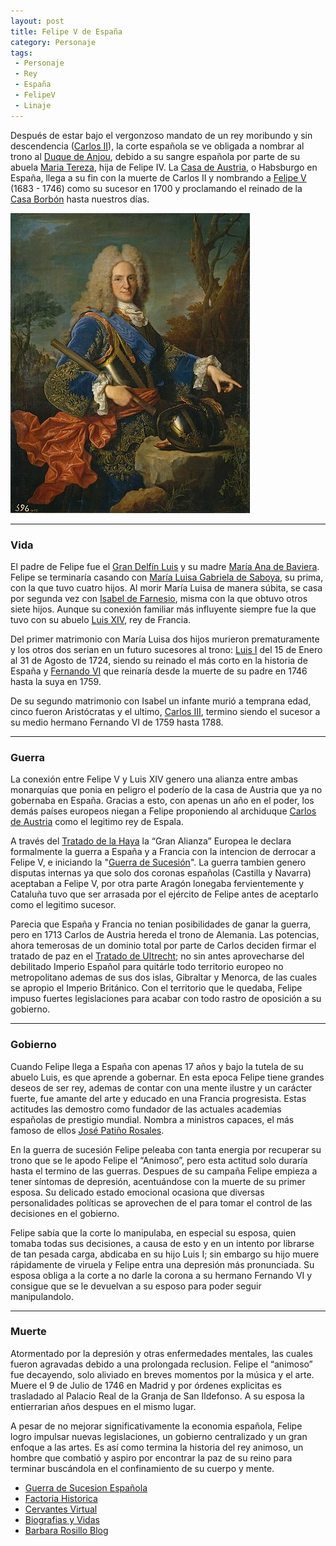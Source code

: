 ```yaml
---
layout: post
title: Felipe V de España
category: Personaje
tags:
 - Personaje
 - Rey
 - España
 - FelipeV
 - Linaje
---
```


Después de estar bajo el vergonzoso mandato de un rey moribundo y sin descendencia ([Carlos II](https://es.wikipedia.org/wiki/Carlos_II_de_Espa%C3%B1a)), la corte española se ve obligada a nombrar al trono al [Duque de Anjou](https://es.wikipedia.org/wiki/Ducado_de_Anjou), debido a su sangre española por parte de su abuela [Maria Tereza](https://es.wikipedia.org/wiki/Mar%C3%ADa_Teresa_de_Austria), hija de Felipe IV. La [Casa de Austria](https://es.wikipedia.org/wiki/Casa_de_Austria), o Habsburgo en España, llega a su fin con la muerte de Carlos II y nombrando a [Felipe V](https://es.wikipedia.org/wiki/Felipe_V_de_Espa%C3%B1a) (1683 - 1746) como su sucesor en 1700 y proclamando el reinado de la [Casa Borbón](https://es.wikipedia.org/wiki/Casa_de_Borb%C3%B3n) hasta nuestros días.

![Felipe V de España](/Images/felipev.jpg)

***

### Vida ###

El padre de Felipe fue el [Gran Delfín Luis](https://es.wikipedia.org/wiki/Luis_de_Francia_(1661-1711)) y su madre [María Ana de Baviera](https://es.wikipedia.org/wiki/Mar%C3%ADa_Ana_Victoria_de_Baviera). Felipe se terminaría casando con [María Luisa Gabriela de Saboya](https://es.wikipedia.org/wiki/Mar%C3%ADa_Luisa_Gabriela_de_Saboya), su prima, con la que tuvo cuatro hijos. Al morir María Luisa de manera súbita, se casa por segunda vez con [Isabel de Farnesio](https://es.wikipedia.org/wiki/Isabel_de_Farnesio), misma con la que obtuvo otros siete hijos. Aunque su conexión familiar más influyente siempre fue la que tuvo con su abuelo [Luis XIV](https://es.wikipedia.org/wiki/Luis_XIV_de_Francia), rey de Francia.

Del primer matrimonio con María Luisa dos hijos murieron prematuramente y los otros dos serian en un futuro sucesores al trono: [Luis I](https://es.wikipedia.org/wiki/Luis_I_de_Espa%C3%B1a) del 15 de Enero al 31 de Agosto de 1724, siendo su reinado el más corto en la historia de España y [Fernando VI](https://es.wikipedia.org/wiki/Fernando_VI_de_Espa%C3%B1a) que reinaría desde la muerte de su padre en 1746 hasta la suya en 1759.

De su segundo matrimonio con Isabel un infante murió a temprana edad, cinco fueron Aristócratas y el ultimo, [Carlos III](https://es.wikipedia.org/wiki/Carlos_III_de_Espa%C3%B1a), termino siendo el sucesor a su medio hermano Fernando VI de 1759 hasta 1788.

***

### Guerra ###

La conexión entre Felipe V y Luis XIV genero una alianza entre ambas monarquías que ponia en peligro el poderío de la casa de Austria que ya no gobernaba en España. Gracias a esto, con apenas un año en el poder, los demás países europeos niegan a Felipe proponiendo al archiduque [Carlos de Austria](https://es.wikipedia.org/wiki/Carlos_VI_del_Sacro_Imperio_Romano_Germ%C3%A1nico) como el legitimo rey de Espala.

A través del [Tratado de la Haya](https://es.wikipedia.org/wiki/Primer_Tratado_de_Partici%C3%B3n) la “Gran Alianza” Europea le declara formalmente la guerra a España y a Francia con la intencion de derrocar a Felipe V, e iniciando la "[Guerra de Sucesión](https://es.wikipedia.org/wiki/Guerra_de_Sucesi%C3%B3n_Espa%C3%B1ola)". La guerra tambien genero disputas internas ya que solo dos coronas españolas (Castilla y Navarra) aceptaban a Felipe V, por otra parte Aragón lonegaba fervientemente y Cataluña tuvo que ser arrasada por el ejército de Felipe antes de aceptarlo como el legitimo sucesor.

Parecia que España y Francia no tenian posibilidades de ganar la guerra, pero en 1713 Carlos de Austria hereda el trono de Alemania. Las potencias, ahora temerosas de un dominio total por parte de Carlos deciden firmar el tratado de paz en el [Tratado de Ultrecht](https://es.wikipedia.org/wiki/Tratado_de_Utrecht); no sin antes aprovecharse del debilitado Imperio Español para quitárle todo territorio europeo no metropolitano ademas de sus dos islas, Gibraltar y Menorca, de las cuales se apropio el Imperio Británico. Con el territorio que le quedaba, Felipe impuso fuertes legislaciones para acabar con todo rastro de oposición a su gobierno.

***

### Gobierno ###

Cuando Felipe llega a España con apenas 17 años y bajo la tutela de su abuelo Luis, es que aprende a gobernar. En esta epoca Felipe tiene grandes deseos de ser rey, ademas de contar con una mente ilustre y un carácter fuerte, fue amante del arte y educado en una Francia progresista. Estas actitudes las demostro como fundador de las actuales academias españolas de prestigio mundial. Nombra a ministros capaces, el más famoso de ellos [José Patiño Rosales](https://es.wikipedia.org/wiki/Jos%C3%A9_Pati%C3%B1o_Rosales). 

En la guerra de sucesión Felipe peleaba con tanta energia por recuperar su trono que se le apodo Felipe el “Animoso”, pero esta actitud solo duraría hasta el termino de las guerras. Despues de su campaña Felipe empieza a tener síntomas de depresión, acentuándose con la muerte de su primer esposa. Su delicado estado emocional ocasiona que diversas personalidades políticas se aprovechen de el para tomar el control de las decisiones en el gobierno.

Felipe sabía que la corte lo manipulaba, en especial su esposa, quien tomaba todas sus decisiones, a causa de esto y en un intento por librarse de tan pesada carga, abdicaba en su hijo Luis I; sin embargo su hijo muere rápidamente de viruela y Felipe entra una depresión más pronunciada. Su esposa obliga a la corte a no darle la corona a su hermano Fernando VI y consigue que se le devuelvan a su esposo para poder seguir manipulandolo.

***

### Muerte ###

Atormentado por la depresión y otras enfermedades mentales, las cuales fueron agravadas debido a una prolongada reclusion. Felipe el “animoso” fue decayendo, solo aliviado en breves momentos por la música y el arte. Muere el 9 de Julio de 1746 en Madrid y por órdenes explicitas es trasladado al Palacio Real de la Granja de San Ildefonso. A su esposa la entierrarian años despues en el mismo lugar.

A pesar de no mejorar significativamente la economia española, Felipe logro impulsar nuevas legislaciones, un gobierno centralizado y un gran enfoque a las artes. Es así como termina la historia del rey animoso, un hombre que combatió y aspiro por encontrar la paz de su reino para terminar buscándola en el confinamiento de su cuerpo y mente.

* [Guerra de Sucesion Española](http://www.spanishsuccession.nl/felipe.html)
* [Factoria Historica](https://factoriahistorica.wordpress.com/2013/10/21/felipe-v/)
* [Cervantes Virtual](http://www.cervantesvirtual.com/bib/historia/monarquia/felipe5.shtml)
* [Biografias y Vidas](http://www.biografiasyvidas.com/biografia/f/felipe_v.htm)
* [Barbara Rosillo Blog](https://barbararosillo.com/2011/10/27/los-desordenes-mentales-de-felipe-v/)
